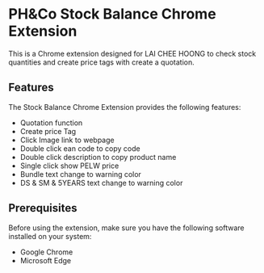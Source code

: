 
# PH&Co Stock Balance Chrome Extension

This is a Chrome extension designed for LAI CHEE HOONG to check stock quantities and create price tags with create a quotation.

## Features

The Stock Balance Chrome Extension provides the following features:

- Quotation function
- Create price Tag
- Click Image link to webpage
- Double click ean code to copy code
- Double click description to copy product name 
- Single click show PELW price
- Bundle text change to warning color
- DS & SM & 5YEARS text change to warning color

## Prerequisites

Before using the extension, make sure you have the following software installed on your system:

- Google Chrome
- Microsoft Edge



